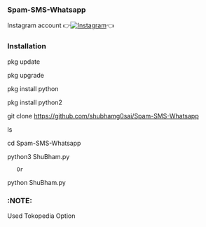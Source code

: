 ### Spam-SMS-Whatsapp



Instagram account
👉[![Instagram  ](https://img.shields.io/badge/INSTAGRAM-FOLLOW-red?style=for-the-badge&logo=instagram)](https://www.instagram.com/shubhamg0sai)👈


### Installation

 pkg update
 
 pkg upgrade

 pkg install python

 pkg install python2

 git clone https://github.com/shubhamg0sai/Spam-SMS-Whatsapp
 
 ls

 cd Spam-SMS-Whatsapp

 python3 ShuBham.py

       Or 

 python ShuBham.py

### :NOTE:
Used Tokopedia Option 
